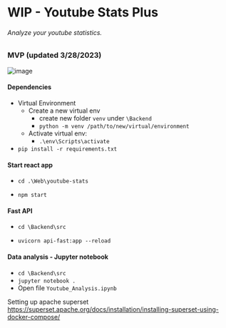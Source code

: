 # WIP - Youtube Stats Plus
###### Analyze your youtube statistics.

### MVP (updated 3/28/2023)
![image](https://user-images.githubusercontent.com/52568848/234400566-1036182f-537d-491d-9caa-e350854a3432.png)

#### Dependencies
- Virtual Environment
  - Create a new virtual env
    - create new folder `venv` under `\Backend` 
    - `python -m venv /path/to/new/virtual/environment`
  - Activate virtual env:
    - `.\env\Scripts\activate`
- `pip install -r requirements.txt`

#### Start react app
- `cd .\Web\youtube-stats`

- `npm start`
  
#### Fast API
- `cd \Backend\src`

- `uvicorn api-fast:app --reload`

#### Data analysis - Jupyter notebook
- `cd \Backend\src`
- `jupyter notebook .`
- Open file `Youtube_Analysis.ipynb` 


Setting up apache superset
https://superset.apache.org/docs/installation/installing-superset-using-docker-compose/ 
